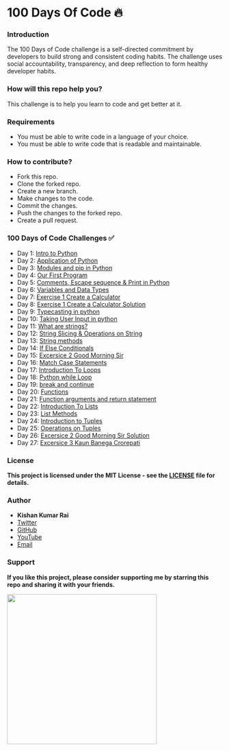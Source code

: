 # 100 Days Of Code 🔥

### Introduction

The 100 Days of Code challenge is a self-directed commitment by developers to build strong and consistent coding habits. The challenge uses social accountability, transparency, and deep reflection to form healthy developer habits.

### How will this repo help you?

This challenge is to help you learn to code and get better at it.

### Requirements

* You must be able to write code in a language of your choice.
* You must be able to write code that is readable and maintainable.

### How to contribute?

* Fork this repo.
* Clone the forked repo.
* Create a new branch.
* Make changes to the code.
* Commit the changes.
* Push the changes to the forked repo.
* Create a pull request.

### 100 Days of Code Challenges ✅

- Day 1: [Intro to Python](https://github.com/kishanrajput23/100-Days-Of-Code/tree/main/Day_01)
- Day 2: [Application of Python](https://github.com/kishanrajput23/100-Days-Of-Code/tree/main/Day_02)
- Day 3: [Modules and pip in Python](https://github.com/kishanrajput23/100-Days-Of-Code/tree/main/Day_03)
- Day 4: [Our First Program](https://github.com/kishanrajput23/100-Days-Of-Code/tree/main/Day_04)
- Day 5: [Comments, Escape sequence & Print in Python](https://github.com/kishanrajput23/100-Days-Of-Code/tree/main/Day_05)
- Day 6: [Variables and Data Types](https://github.com/kishanrajput23/100-Days-Of-Code/tree/main/Day_06)
- Day 7: [Exercise 1 Create a Calculator](https://github.com/kishanrajput23/100-Days-Of-Code/tree/main/Day_07)
- Day 8: [Exercise 1 Create a Calculator Solution](https://github.com/kishanrajput23/100-Days-Of-Code/tree/main/Day_08)
- Day 9: [Typecasting in python](https://github.com/kishanrajput23/100-Days-Of-Code/tree/main/Day_09)
- Day 10: [Taking User Input in python](https://github.com/kishanrajput23/100-Days-Of-Code/tree/main/Day_10)
- Day 11: [What are strings?](https://github.com/kishanrajput23/100-Days-Of-Code/tree/main/Day_11)
- Day 12: [String Slicing & Operations on String](https://github.com/kishanrajput23/100-Days-Of-Code/tree/main/Day_12)
- Day 13: [String methods](https://github.com/kishanrajput23/100-Days-Of-Code/tree/main/Day_13)
- Day 14: [If Else Conditionals](https://github.com/kishanrajput23/100-Days-Of-Code/tree/main/Day_14)
- Day 15: [Excersice 2 Good Morning Sir](https://github.com/kishanrajput23/100-Days-Of-Code/tree/main/Day_15)
- Day 16: [Match Case Statements](https://github.com/kishanrajput23/100-Days-Of-Code/tree/main/Day_16)
- Day 17: [Introduction To Loops](https://github.com/kishanrajput23/100-Days-Of-Code/tree/main/Day_17)
- Day 18: [Python while Loop](https://github.com/kishanrajput23/100-Days-Of-Code/tree/main/Day_18)
- Day 19: [break and continue](https://github.com/kishanrajput23/100-Days-Of-Code/tree/main/Day_19)
- Day 20: [Functions](https://github.com/kishanrajput23/100-Days-Of-Code/tree/main/Day_20)
- Day 21: [Function arguments and return statement](https://github.com/kishanrajput23/100-Days-Of-Code/tree/main/Day_21)
- Day 22: [Introduction To Lists](https://github.com/kishanrajput23/100-Days-Of-Code/tree/main/Day_22)
- Day 23: [List Methods](https://github.com/kishanrajput23/100-Days-Of-Code/tree/main/Day_23)
- Day 24: [Introduction to Tuples](https://github.com/kishanrajput23/100-Days-Of-Code/tree/main/Day_24)
- Day 25: [Operations on Tuples](https://github.com/kishanrajput23/100-Days-Of-Code/tree/main/Day_25)
- Day 26: [Excersice 2 Good Morning Sir Solution](https://github.com/kishanrajput23/100-Days-Of-Code/tree/main/Day_26)
- Day 27: [Excersice 3 Kaun Banega Crorepati](https://github.com/kishanrajput23/100-Days-Of-Code/tree/main/Day_27)

### License

**This project is licensed under the MIT License - see the [LICENSE](/LICENSE) file for details.**

### Author

* **Kishan Kumar Rai**
* [Twitter](https://twitter.com/kishan_rajput23)
* [GitHub](https://github.com/kishanrajput23)
* [YouTube](https://www.youtube.com/@CodingBuddies)
* [Email](mailto:kishan.rai99693@gmail.com)

### Support

**If you like this project, please consider supporting me by starring this repo and sharing it with your friends.**

<img src= "https://octodex.github.com/images/collabocats.jpg" width="350">

